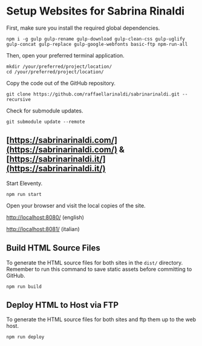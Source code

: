 # Setup Websites for Sabrina Rinaldi

First, make sure you install the required global dependencies.

`npm i -g gulp gulp-rename gulp-download gulp-clean-css gulp-uglify gulp-concat gulp-replace gulp-google-webfonts basic-ftp npm-run-all`

Then, open your preferred terminal application.

```
mkdir /your/preferred/project/location/
cd /your/preferred/project/location/
```

Copy the code out of the GitHub repository.

`git clone https://github.com/raffaellarinaldi/sabrinarinaldi.git --recursive`

Check for submodule updates.

`git submodule update --remote`

## [https://sabrinarinaldi.com/](https://sabrinarinaldi.com/) & [https://sabrinarinaldi.it/](https://sabrinarinaldi.it/)

Start Eleventy.

`npm run start`

Open your browser and visit the local copies of the site.

[http://localhost:8080/](http://localhost:8080/) (english)

[http://localhost:8081/](http://localhost:8081/) (italian)

## Build HTML Source Files

To generate the HTML source files for both sites in the `dist/` directory.
Remember to run this command to save static assets before committing to GitHub.

`npm run build`

## Deploy HTML to Host via FTP

To generate the HTML source files for both sites and ftp them up to the web host.

`npm run deploy`
